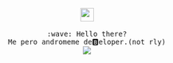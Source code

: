 <p align="center">
  <img src="https://user-images.githubusercontent.com/5679180/79618120-0daffb80-80be-11ea-819e-d2b0fa904d07.gif" width="27px">
  <br><br>
  <samp>
    :wave: Hello there?
    <br>Me pero andromeme de🅱️eloper.(not rly)
    <br>
    <img src="https://github-readme-stats.vercel.app/api?username=proxer05&&show_icons=true&&hide_border=true&&theme=radical" /><br>
  </samp>
</p>
